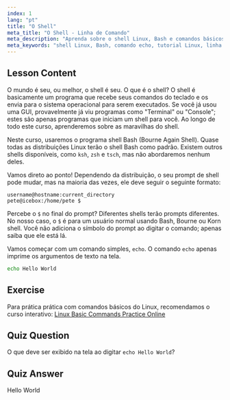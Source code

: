 ```yaml
---
index: 1
lang: "pt"
title: "O Shell"
meta_title: "O Shell - Linha de Comando"
meta_description: "Aprenda sobre o shell Linux, Bash e comandos básicos como 'echo'. Entenda os prompts do shell e comece sua jornada no Linux com este guia para iniciantes."
meta_keywords: "shell Linux, Bash, comando echo, tutorial Linux, linha de comando, Linux para iniciantes, prompt de shell, guia Linux"
---
```


## Lesson Content

O mundo é seu, ou melhor, o shell é seu. O que é o shell? O shell é basicamente um programa que recebe seus comandos do teclado e os envia para o sistema operacional para serem executados. Se você já usou uma GUI, provavelmente já viu programas como "Terminal" ou "Console"; estes são apenas programas que iniciam um shell para você. Ao longo de todo este curso, aprenderemos sobre as maravilhas do shell.

Neste curso, usaremos o programa shell Bash (Bourne Again Shell). Quase todas as distribuições Linux terão o shell Bash como padrão. Existem outros shells disponíveis, como `ksh`, `zsh` e `tsch`, mas não abordaremos nenhum deles.

Vamos direto ao ponto! Dependendo da distribuição, o seu prompt de shell pode mudar, mas na maioria das vezes, ele deve seguir o seguinte formato:

```plaintext
username@hostname:current_directory
pete@icebox:/home/pete $
```

Percebe o `$` no final do prompt? Diferentes shells terão prompts diferentes. No nosso caso, o `$` é para um usuário normal usando Bash, Bourne ou Korn shell. Você não adiciona o símbolo do prompt ao digitar o comando; apenas saiba que ele está lá.

Vamos começar com um comando simples, `echo`. O comando `echo` apenas imprime os argumentos de texto na tela.

```bash
echo Hello World
```

## Exercise

Para prática prática com comandos básicos do Linux, recomendamos o curso interativo: [Linux Basic Commands Practice Online](https://labex.io/courses/linux-basic-commands-practice-online)

## Quiz Question

O que deve ser exibido na tela ao digitar `echo Hello World`?

## Quiz Answer

Hello World
